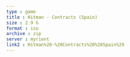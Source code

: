 ```yaml
---
type : game
title : Hitman - Contracts (Spain)
size : 2.9 G
format : iso
archive : zip
server : myrient
link2 : Hitman%20-%20Contracts%20%28Spain%29
---
```

